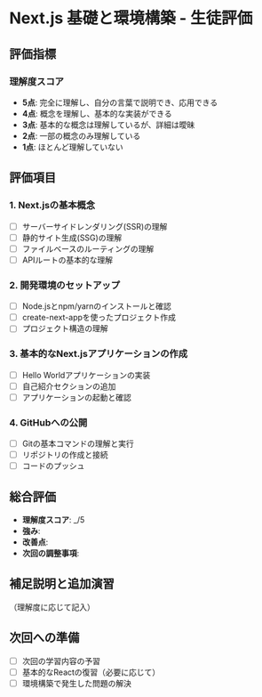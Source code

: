 # Next.js 基礎と環境構築 - 生徒評価

## 評価指標

### 理解度スコア
- **5点**: 完全に理解し、自分の言葉で説明でき、応用できる
- **4点**: 概念を理解し、基本的な実装ができる
- **3点**: 基本的な概念は理解しているが、詳細は曖昧
- **2点**: 一部の概念のみ理解している
- **1点**: ほとんど理解していない

## 評価項目

### 1. Next.jsの基本概念
- [ ] サーバーサイドレンダリング(SSR)の理解
- [ ] 静的サイト生成(SSG)の理解
- [ ] ファイルベースのルーティングの理解
- [ ] APIルートの基本的な理解

### 2. 開発環境のセットアップ
- [ ] Node.jsとnpm/yarnのインストールと確認
- [ ] create-next-appを使ったプロジェクト作成
- [ ] プロジェクト構造の理解

### 3. 基本的なNext.jsアプリケーションの作成
- [ ] Hello Worldアプリケーションの実装
- [ ] 自己紹介セクションの追加
- [ ] アプリケーションの起動と確認

### 4. GitHubへの公開
- [ ] Gitの基本コマンドの理解と実行
- [ ] リポジトリの作成と接続
- [ ] コードのプッシュ

## 総合評価
- **理解度スコア**: _/5
- **強み**: 
- **改善点**: 
- **次回の調整事項**: 

## 補足説明と追加演習
（理解度に応じて記入）

## 次回への準備
- [ ] 次回の学習内容の予習
- [ ] 基本的なReactの復習（必要に応じて）
- [ ] 環境構築で発生した問題の解決 